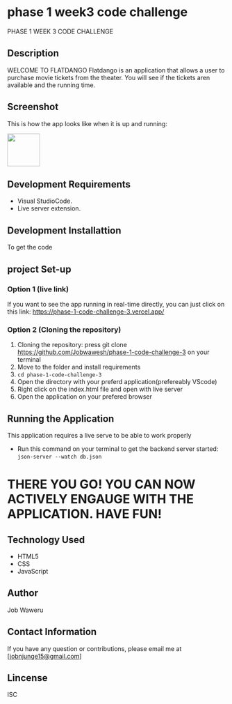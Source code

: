 # phase 1 week3 code challenge
PHASE 1 WEEK 3 CODE CHALLENGE

## Description
WELCOME TO FLATDANGO
Flatdango is an application that allows a user to purchase movie tickets from the theater. You will see if the tickets aren available and the running time.

## Screenshot
This is how the app looks like when it is up and running:

<img src="Screenshot.png" height="75" width="75" >


## Development Requirements
- Visual StudioCode.
- Live server extension.

## Development Installattion
To get the code

## project Set-up
### Option 1 (live link)
If you want to see the app running in real-time directly, you can just click on this link:
https://phase-1-code-challenge-3.vercel.app/

### Option 2 (Cloning the repository)
1. Cloning the repository:
press git clone https://github.com/Jobwawesh/phase-1-code-challenge-3 on your terminal
2. Move to the folder and install requirements
3. `cd phase-1-code-challenge-3`
4. Open the directory with your preferd application(prefereably VScode)
5. Right click on the index.html file and open with live server
6. Open the application on your prefered browser

## Running the Application
This application requires a live serve to be able to work properly
- Run this command on your terminal to get the backend server started: `json-server --watch db.json`

# THERE YOU GO! YOU CAN NOW ACTIVELY ENGAUGE WITH THE APPLICATION. HAVE FUN!

## Technology Used
* HTML5
* CSS
* JavaScript

## Author
Job Waweru

## Contact Information
If you have any question or contributions, please email me at
[jobnjunge15@gmail.com]

## Lincense
ISC